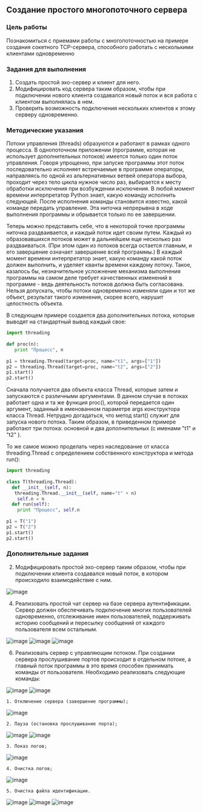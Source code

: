<!----- Conversion time: 0.718 seconds.
Using this Markdown file:

1. Cut and paste this output into your source file.
2. See the notes and action items below regarding this conversion run.
3. Check the rendered output (headings, lists, code blocks, tables) for proper
   formatting and use a linkchecker before you publish this page.

Conversion notes:

* Docs to Markdown version 1.0β17
* Wed Sep 18 2019 01:52:00 GMT-0700 (PDT)
* Source doc: https://docs.google.com/open?id=1SEODmwLcgVdQijJMZ6Xc3YQ0lqnkc72w-gccG4AkpqU
----->

## Создание простого многопоточного сервера

### Цель работы

Познакомиться с приемами работы с многопоточностью на примере создания сокетного TCP-сервера, способного работать с несколькими клиентами одновременно

### Задания для выполнения

1. Создать простой эхо-сервер и клиент для него.
2. Модифицировать код сервера таким образом, чтобы при подключении нового клиента создавался новый поток и вся работа с клиентом выполнялась в нем.
3. Проверить возможность подключения нескольких клиентов к этому серверу одновременно. 

### Методические указания

Потоки управления (threads) образуются и работают в рамках одного процесса. В однопоточном приложении (программе, которая не использует дополнительных потоков) имеется только один поток управления. Говоря упрощенно, при запуске программы этот поток последовательно исполняет встречаемые в программе операторы, направляясь по одной из альтернативных ветвей оператора выбора, проходит через тело цикла нужное число раз, выбирается к месту обработки исключения при возбуждении исключения. В любой момент времени интерпретатор Python знает, какую команду исполнить следующей. После исполнения команды становится известно, какой команде передать управление. Эта ниточка непрерывна в ходе выполнения программы и обрывается только по ее завершении.

Теперь можно представить себе, что в некоторой точке программы ниточка раздваивается, и каждый поток идет своим путем. Каждый из образовавшихся потоков может в дальнейшем еще несколько раз раздваиваться. (При этом один из потоков всегда остается главным, и его завершение означает завершение всей программы.) В каждый момент времени интерпретатор знает, какую команду какой поток должен выполнить, и уделяет кванты времени каждому потоку. Такое, казалось бы, незначительное усложнение механизма выполнения программы на самом деле требует качественных изменений в программе - ведь деятельность потоков должна быть согласована. Нельзя допускать, чтобы потоки одновременно изменяли один и тот же объект, результат такого изменения, скорее всего, нарушит целостность объекта.

В следующем примере создается два дополнительных потока, которые выводят на стандартный вывод каждый свое:

```python
import threading
 
def proc(n):
   print "Процесс", n
 
p1 = threading.Thread(target=proc, name="t1", args=["1"])
p2 = threading.Thread(target=proc, name="t2", args=["2"])
p1.start()
p2.start()
```

Сначала получается два объекта класса Thread, которые затем и запускаются с различными аргументами. В данном случае в потоках работает одна и та же функция proc(), которой передается один аргумент, заданный в именованном параметре args конструктора класса Thread. Нетрудно догадаться, что метод start() служит для запуска нового потока. Таким образом, в приведенном примере работают три потока: основной и два дополнительных (с именами "t1" и "t2" ).

То же самое можно проделать через наследование от класса threading.Thread с определением собственного конструктора и метода run():

```python
import threading
 
class T(threading.Thread):
  def __init__(self, n):
   threading.Thread.__init__(self, name="t" + n)
    self.n = n
  def run(self):
    print "Процесс", self.n
 
p1 = T("1")
p2 = T("2")
p1.start()
p2.start()
```

### Дополнительные задания

2. Модифицировать простой эхо-сервер таким образом, чтобы при подключении клиента создавался новый поток, в котором происходило взаимодействие с ним.

![image](https://user-images.githubusercontent.com/70803921/141646409-d53f5d27-cbd3-485a-8720-8993885ce105.png)


4. Реализовать простой чат сервер на базе сервера аутентификации. Сервер должен обеспечивать подключение многих пользователей одновременно, отслеживание имен пользователей, поддерживать историю сообщений и пересылку сообщений от каждого пользователя всем остальным. 

![image](https://user-images.githubusercontent.com/70803921/141646332-8f3efaa2-57af-4349-8aa1-94ebfc5fb5e6.png)
![image](https://user-images.githubusercontent.com/70803921/141646342-c583de74-3d81-4c91-96e1-d3e3c162ee27.png)
![image](https://user-images.githubusercontent.com/70803921/141646364-379f308d-2ca3-4777-a86d-1039cc25b3ce.png)



6. Реализовать сервер с управляющим потоком. При создании сервера прослушивание портов происходит в отдельном потоке, а главный поток программы в это время способен принимать команды от пользователя. Необходимо реализовать следующие команды:

![image](https://user-images.githubusercontent.com/70803921/141646483-62c1d2af-c528-468c-9a07-5b8aebb2f695.png)
![image](https://user-images.githubusercontent.com/70803921/141646487-e404c7e2-987d-40a1-b5c5-a069d27c5553.png)

    1. Отключение сервера (завершение программы);
    
![image](https://user-images.githubusercontent.com/70803921/141646518-71ccfeb9-d589-458b-828d-027c126d9e59.png)

    2. Пауза (остановка прослушивание порта);

![image](https://user-images.githubusercontent.com/70803921/141646564-bf01d3f6-bb98-406a-96de-487c8743f846.png)
![image](https://user-images.githubusercontent.com/70803921/141646554-764beb19-13b6-44a8-b6df-888df9f1cf87.png)

    3. Показ логов;

![image](https://user-images.githubusercontent.com/70803921/141646601-1ff8fa6b-f9ab-4bdd-98e5-d5bb6c8c7af9.png)

    4. Очистка логов;

![image](https://user-images.githubusercontent.com/70803921/141646622-64671424-8c65-4f2d-859a-ff18d376a5c4.png)

    5. Очистка файла идентификации.

![image](https://user-images.githubusercontent.com/70803921/141646664-e70d7d81-11de-48cd-b613-4c9c09b62441.png)
![image](https://user-images.githubusercontent.com/70803921/141646703-0aa292e1-4bdb-4b54-8ad8-dcc7ef2ad320.png)
![image](https://user-images.githubusercontent.com/70803921/141646714-b48595a5-0e3a-4180-903c-349806023c43.png)


<!-- Docs to Markdown version 1.0β17 -->
